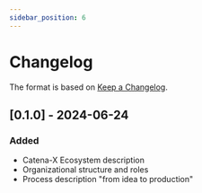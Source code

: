 ```yaml
---
sidebar_position: 6
---
```


# Changelog

The format is based on [Keep a Changelog](https://keepachangelog.com/en/1.0.0/).

## [0.1.0] - 2024-06-24

### Added

- Catena-X Ecosystem description
- Organizational structure and roles
- Process description "from idea to production"

